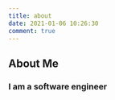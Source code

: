 ```yaml
---
title: about
date: 2021-01-06 10:26:30
comment: true
---
```


## About Me

### I am a software engineer
